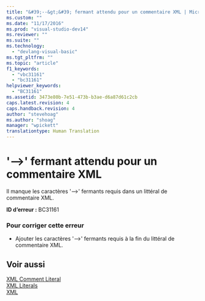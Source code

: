 ```yaml
---
title: "&#39;--&gt;&#39; fermant attendu pour un commentaire XML | Microsoft Docs"
ms.custom: ""
ms.date: "11/17/2016"
ms.prod: "visual-studio-dev14"
ms.reviewer: ""
ms.suite: ""
ms.technology: 
  - "devlang-visual-basic"
ms.tgt_pltfrm: ""
ms.topic: "article"
f1_keywords: 
  - "vbc31161"
  - "bc31161"
helpviewer_keywords: 
  - "BC31161"
ms.assetid: 3473e80b-7e51-473b-b3ae-d6a87d61c2cb
caps.latest.revision: 4
caps.handback.revision: 4
author: "stevehoag"
ms.author: "shoag"
manager: "wpickett"
translationtype: Human Translation
---
```

# &#39;--&gt;&#39; fermant attendu pour un commentaire XML
Il manque les caractères '\-\-\>' fermants requis dans un littéral de commentaire XML.  
  
 **ID d’erreur :** BC31161  
  
### Pour corriger cette erreur  
  
-   Ajouter les caractères '\-\-\>' fermants requis à la fin du littéral de commentaire XML.  
  
## Voir aussi  
 [XML Comment Literal](../../visual-basic/language-reference/xml-literals/xml-comment-literal.md)   
 [XML Literals](../../visual-basic/language-reference/xml-literals/index.md)   
 [XML](../../visual-basic/programming-guide/language-features/xml/index.md)
